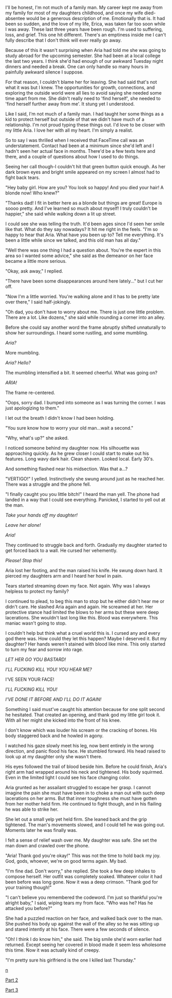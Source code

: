 I'll be honest, I'm not much of a family man. My career kept me away from my family for most of my daughters childhood, and once my wife died-absentee would be a generous description of me. Emotionally that is. It had been so sudden, and the love of my life, Erica, was taken far too soon while I was away. These last three years have been rough. I'm used to suffering, loss, and grief. This one hit different. There's an emptiness inside me I can't fully describe that I don't think will ever really go away.

Because of this it wasn't surprising when Aria had told me she was going to study abroad for the upcoming semester. She had been at a local college the last two years. I think she'd had enough of our awkward Tuesday night dinners and needed a break. One can only handle so many hours in painfully awkward silence I suppose.

For that reason, I couldn't blame her for leaving. She had said that's not what it was but I knew. The opportunities for growth, connections, and exploring the outside world were all lies to avoid saying she needed some time apart from me. She didn't really need to 'find herself', she needed to 'find herself further away from me'. It stung yet I understood.

Like I said, I'm not much of a family man. I had taught her some things as a kid to protect herself but outside of that we didn't have much of a relationship. I'm not proud typing these things out. I'd love to be closer with my little Aria. I love her with all my heart. I'm simply a realist.

So to say I was thrilled when I received that FaceTime call was an understatement. Contact had been at a minimum since she'd left and I hadn't seen her actual face in months. There'd be a few texts here and there, and a couple of questions about how I used to do things.

Seeing her call though-I couldn't hit that green button quick enough. As her dark brown eyes and bright smile appeared on my screen I almost had to fight back tears.

"Hey baby girl. How are you? You look so happy! And you died your hair! A blonde now! Who knew?"

"Thanks dad! I fit in better here as a blonde but things are great! Europe is soooo pretty. And I've learned so much about myself! I truly couldn't be happier," she said while walking down a lit up street.

I could see she was telling the truth. It'd been ages since I'd seen her smile like that. What do they say nowadays? It hit me right in the feels. "I'm so happy to hear that Aria. What have you been up to? Tell me everything. It's been a little while since we talked, and this old man has all day."

"Well there was one thing I had a question about. You're the expert in this area so I wanted some advice," she said as the demeanor on her face became a little more serious.

"Okay, ask away," I replied.

"There have been some disappearances around here lately..." but I cut her off.

"Now I'm a little worried. You're walking alone and it has to be pretty late over there," I said half-jokingly.

"Oh dad, you don't have to worry about me. There is just one little problem. There are a lot. Like dozens," she said while rounding a corner into an alley.

Before she could say another word the frame abruptly shifted unnaturally to show her surroundings. I heard some rustling, and some mumbling.

*Aria?*

More mumbling.

*Aria? Hello?*

The mumbling intensified a bit. It seemed cheerful. What was going on?

*ARIA!*

The frame re-centered.

"Oops, sorry dad. I bumped into someone as I was turning the corner. I was just apologizing to them."

I let out the breath I didn't know I had been holding.

"You sure know how to worry your old man...wait a second."

"Why, what's up?" she asked.

I noticed someone behind my daughter now. His silhouette was approaching quickly. As he grew closer I could start to make out his features. Long wavy dark hair. Clean shaven. Looked local. Early 30's.

And something flashed near his midsection. Was that a...?

"VERTIGO!" I yelled. Instinctively she swung around just as he reached her. There was a struggle and the phone fell.

"I finally caught you you little bitch!" I heard the man yell. The phone had landed in a way that I could see everything. Panicked, I started to yell out at the man.

*Take your hands off my daughter!*

*Leave her alone!*

*Aria!*

They continued to struggle back and forth. Gradually my daughter started to get forced back to a wall. He cursed her vehemently.

*Please! Stop this!*

Aria lost her footing, and the man raised his knife. He swung down hard. It pierced my daughters arm and I heard her howl in pain.

Tears started streaming down my face. Not again. Why was I always helpless to protect my family?

I continued to plead, to beg this man to stop but he either didn't hear me or didn't care. He slashed Aria again and again. He screamed at her. Her protective stance had limited the blows to her arms but these were deep lacerations. She wouldn't last long like this. Blood was everywhere. This maniac wasn't going to stop.

I couldn't help but think what a cruel world this is. I cursed any and every god there was. How could they let this happen? Maybe I deserved it. But my daughter? Her hands weren't stained with blood like mine. This only started to turn my fear and sorrow into rage.

*LET HER GO YOU BASTARD!*

*I'LL FUCKING KILL YOU! YOU HEAR ME?*

I'VE SEEN YOUR FACE!

*I'LL FUCKING KILL YOU!*

*I'VE DONE IT BEFORE AND I'LL DO IT AGAIN!*

Something I said must've caught his attention because for one split second he hesitated. That created an opening, and thank god my little girl took it. With all her might she kicked into the front of his knee.

I don't know which was louder his scream or the cracking of bones. His body staggered back and he howled in agony.

I watched his gaze slowly meet his leg, now bent entirely in the wrong direction, and panic flood his face. He stumbled forward. His head raised to look up at my daughter only she wasn't there.

His eyes followed the trail of blood beside him. Before he could finish, Aria's right arm had wrapped around his neck and tightened. His body squirmed. Even in the limited light I could see his face changing color.

Aria grunted as her assailant struggled to escape her grasp. I cannot imagine the pain she must have been in to choke a man out with such deep lacerations on her arms. But that inner toughness she must have gotten from her mother held firm. He continued to fight though, and in his flailing he was able to strike her.

She let out a small yelp yet held firm. She leaned back and the grip tightened. The man's movements slowed, and I could tell he was going out. Moments later he was finally was.

I felt a sense of relief wash over me. My daughter was safe. She set the man down and crawled over the phone.

"Aria! Thank god you're okay!" This was not the time to hold back my joy. God, gods, whoever, we're on good terms again. My bad.

"I'm fine dad. Don't worry," she replied. She took a few deep inhales to compose herself. Her outfit was completely soaked. Whatever color it had been before was long gone. Now it was a deep crimson. "Thank god for your training though!"

"I can't believe you remembered the codeword. I'm just so thankful you're alright baby," I said, wiping tears my from face. "Who was he? Has he attacked you before?"

She had a puzzled reaction on her face, and walked back over to the man. She pushed his body up against the wall of the alley so he was sitting up and stared intently at his face. There were a few seconds of silence.

"Oh! I think I do know him," she said. The big smile she'd worn earlier had returned. Except seeing her covered in blood made it seem less wholesome this time. Now it was actually kind of creepy.

"I'm pretty sure his girlfriend is the one I killed last Thursday."

[n](https://www.reddit.com/r/WarZoneSeries/)

[Part 2](https://www.reddit.com/r/nosleep/comments/uoz90f/my_daughter_was_attacked_on_facetime_part_2/)

[Part 3](https://www.reddit.com/r/nosleep/comments/uu568i/my_daughter_was_attacked_on_facetime_again/)